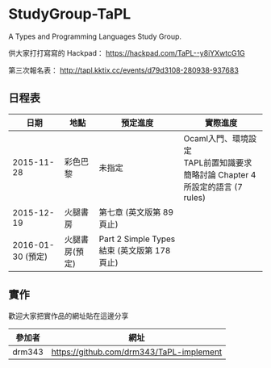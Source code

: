 # StudyGroup-TaPL

A Types and Programming Languages Study Group.

供大家打打寫寫的 Hackpad：
https://hackpad.com/TaPL--y8iYXwtcG1G

第三次報名表：
http://tapl.kktix.cc/events/d79d3108-280938-937683

## 日程表

| 日期       | 地點 | 預定進度                  | 實際進度                                  | 
|------------|------|---------------------|-------------------------------------------|
| 2015-11-28 | 彩色巴黎 | 未指定                    | Ocaml入門、環境設定<br />TAPL前置知識要求<br/>簡略討論 Chapter 4 所設定的語言 (7 rules) |
| 2015-12-19 | 火腿書房 | 第七章 (英文版第 89 頁止) |                                            |
| 2016-01-30 (預定) | 火腿書房(預定) | Part 2 Simple Types 結束 (英文版第 178 頁止) | |

## 實作

歡迎大家把實作品的網址貼在這邊分享

| 參加者       | 網址                                | 
|-------------|-------------------------------------|
| drm343 | https://github.com/drm343/TaPL-implement |
